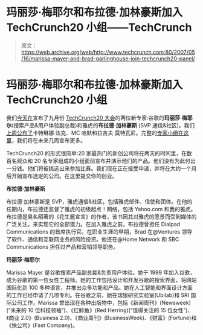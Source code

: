 # 玛丽莎·梅耶尔和布拉德·加林豪斯加入 TechCrunch20 小组——TechCrunch

> 原文：<https://web.archive.org/web/http://www.techcrunch.com:80/2007/05/16/marissa-mayer-and-brad-garlinghouse-join-techcrunch20-panel/>

# 玛丽莎·梅耶尔和布拉德·加林豪斯加入 TechCrunch20 小组

 [](https://web.archive.org/web/20220813213339/http://www.techcrunch20.com/) 我们[今天在](https://web.archive.org/web/20220813213339/http://www.techcrunch20.com/blog/2007/05/16/marissa-mayer-and-brad-garlinghouse-join-techcrunch20-expert-panel/)宣布了九月份 [TechCrunch20 大会](https://web.archive.org/web/20220813213339/http://www.techcrunch20.com/)的两位新专家:谷歌的**玛丽莎·梅耶尔**(搜索产品&用户体验副总裁)和雅虎的**布拉德·加林豪斯** (SVP 通信&社区)。我们[上周公布了](https://web.archive.org/web/20220813213339/http://www.beta.techcrunch.com/2007/05/11/techcrunch20-conference-rajeev-motwani-caterina-fake-mc-hammer-join-expert-panel/)卡特琳娜·法克、MC 哈默和拉吉夫·莫特瓦尼。完整的[专家小组在这里](https://web.archive.org/web/20220813213339/http://techcrunch20.com/panel-of-experts/)，我们将在未来几周宣布更多。

TechCrunch20 的形式很简单:20 家最热门的新创公司将在两天的时间里，在数百名观众和 20 名专家组成的小组面前宣布并演示他们的产品。他们没有为此付出一分钱。他们将被挑选出来参加比赛。我们现在正在接受申请，并将在大约一个月后开始宣布选定的公司。在这里提交你的创业。

**布拉德·加林豪斯**

布拉德·加林豪斯是 SVP，雅虎通信&社区，包括雅虎邮件、信使和团体。在他的任期内，布拉德还监督了雅虎的初级起点！网络，包括 Yahoo.com 和我的雅虎。布拉德是臭名昭著的《花生酱宣言》的作者，该书因其对雅虎的愿景而受到媒体的广泛关注。来实现它的全部潜力。在加入雅虎之前，布拉德曾担任 Dialpad Communications 的首席执行官。在职业生涯的早期，Brad 在@Ventures 领导了软件、通信和互联网业务的风险投资。他还在@Home Network 和 SBC Communications 担任过产品和营销领导职务。

**玛丽莎·梅耶尔**

 Marissa Mayer 是谷歌搜索产品副总裁&负责用户体验。她于 1999 年加入谷歌，成为谷歌的第一位女性工程师。她的工作包括设计和开发谷歌的搜索界面，将网站国际化到 100 多种语言，并推出众多功能和产品。她在人工智能和界面设计方面的工作已经申请了几项专利。在谷歌之前，她在瑞银研究实验室(Ubilab)和 SRI 国际公司工作。Marissa 曾出现在各种出版物中，包括《新闻周刊》(Newsweek)(“未来的 10 位科技领袖”)、《红鲱鱼》(Red Herring)(“值得关注的 15 位女性”)、《商业 2.0》(Business 2.0)、《商业周刊》(BusinessWeek)、《财富》(Fortune)和《快公司》(Fast Company)。